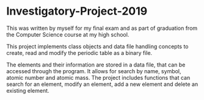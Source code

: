 # Investigatory-Project-2019
This was written by myself for my final exam and as part of graduation from the Computer Science course at my high school.

This project implements class objects and data file handling concepts to create, read and modify the periodic table as a binary file.

The elements and their information are stored in a data file, that can be accessed through the program. It allows for search by name, symbol, atomic number and atomic mass. The project includes functions that can search for an element, modify an element, add a new element and delete an existing element.
